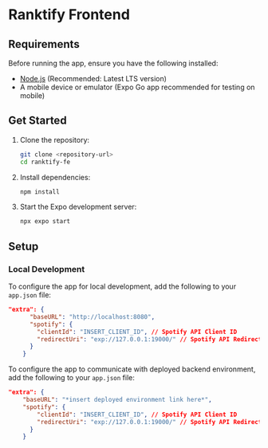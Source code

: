 # Ranktify Frontend

## Requirements

Before running the app, ensure you have the following installed:

-  [Node.js](https://nodejs.org/) (Recommended: Latest LTS version)
-  A mobile device or emulator (Expo Go app recommended for testing on mobile)

## Get Started

1. Clone the repository:

   ```bash
   git clone <repository-url>
   cd ranktify-fe
   ```

2. Install dependencies:

   ```bash
   npm install
   ```

3. Start the Expo development server:
   ```bash
   npx expo start
   ```

## Setup

### Local Development

To configure the app for local development, add the following to your `app.json` file:

```json
"extra": {
      "baseURL": "http://localhost:8080",
      "spotify": {
        "clientId": "INSERT_CLIENT_ID", // Spotify API Client ID
        "redirectUri": "exp://127.0.0.1:19000/" // Spotify API Redirect URI
      }
    }
```

To configure the app to communicate with deployed backend environment, add the following to your `app.json` file:

```json
"extra": {
    "baseURL": "*insert deployed environment link here*",
    "spotify": {
        "clientId": "INSERT_CLIENT_ID", // Spotify API Client ID
        "redirectUri": "exp://127.0.0.1:19000/" // Spotify API Redirect URI
      }
    }
```

